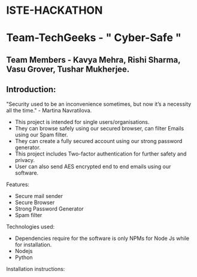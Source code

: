 # ISTE-HACKATHON

# Team-TechGeeks - " Cyber-Safe "
## Team Members - Kavya Mehra, Rishi Sharma, Vasu Grover, Tushar Mukherjee.

## Introduction:
"Security used to be an inconvenience sometimes, but now it’s a necessity all the time."
                                                                  - Martina Navratilova. 
- This project is intended for single users/organisations.
- They can browse safely using our secured browser, can filter Emails using our Spam filter.
- They can create a fully secured account using our strong password generator.
- This project includes Two-factor authentication for further safety and privacy.
- User can also send AES encrypted end to end emails using our software.


Features:
- Secure mail sender 
- Secure Browser
- Strong Password Generator
- Spam filter

Technologies used:
- Dependencies require for the software is only NPMs for Node Js while for installation.
- Nodejs
- Python

Installation instructions:






 

